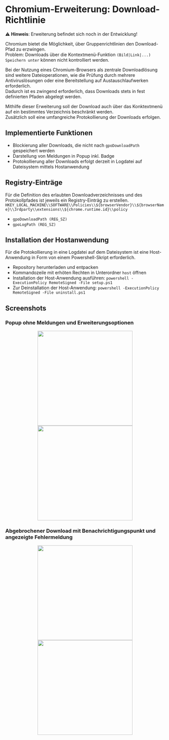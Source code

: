 # Chromium-Erweiterung: Download-Richtlinie

:warning: **Hinweis**: Erweiterung befindet sich noch in der Entwicklung!

Chromium bietet die Möglichkeit, über Gruppenrichtlinien den Download-Pfad zu erzwingen.<br>Problem: Downloads über die Kontextmenü-Funktion `(Bild|Link|...) Speichern unter` können nicht kontrolliert werden.

Bei der Nutzung eines Chromium-Browsers als zentrale Downloadlösung sind weitere Dateioperationen, wie die Prüfung durch mehrere Antiviruslösungen oder eine Bereitstellung auf Austauschlaufwerken erforderlich.<br>Dadurch ist es zwingend erforderlich, dass Downloads stets in fest definierten Pfaden abgelegt werden.

Mithilfe dieser Erweiterung soll der Download auch über das Konktextmenü auf ein bestimmtes Verzeichnis beschränkt werden.<br>Zusätzlich soll eine umfangreiche Protokollierung der Downloads erfolgen.

## Implementierte Funktionen
 - Blockierung aller Downloads, die nicht nach `gpoDownloadPath` gespeichert werden
 - Darstellung von Meldungen in Popup inkl. Badge
 - Protokollierung aller Downloads erfolgt derzeit in Logdatei auf Dateisystem mittels Hostanwendung

## Registry-Einträge
Für die Definition des erlaubten Downloadverzeichnisses und des Protokollpfades ist jeweils ein Registry-Einträg zu erstellen.<br>
`HKEY_LOCAL_MACHINE\\SOFTWARE\\Policies\\${browserVendor}\\${browserName}\\3rdparty\\extensions\\${chrome.runtime.id}\\policy`
 - `gpoDownloadPath (REG_SZ)`
 - `gpoLogPath (REG_SZ)`
 
## Installation der Hostanwendung
Für die Protokollierung in eine Logdatei auf dem Dateisystem ist eine Host-Anwendung in Form von einem Powershell-Skript erforderlich.
- Repository herunterladen und entpacken
- Kommandozeile mit erhöten Rechten in Unterordner `host` öffnen
- Installation der Host-Anwendung ausführen: `powershell -ExecutionPolicy RemoteSigned -File setup.ps1`
- Zur Deinstallation der Host-Anwendung: `powershell -ExecutionPolicy RemoteSigned -File uninstall.ps1`

## Screenshots
### Popup ohne Meldungen und Erweiterungsoptionen
<p align="center">
 <img src="https://github.com/KNGP14/chromium-download-policy/blob/master/media/prev_no-messages.png" height="300px">
 <img src="https://github.com/KNGP14/chromium-download-policy/blob/master/media/prev_options-page.png" height="300px">
</p>

### Abgebrochener Download mit Benachrichtigungspunkt und angezeigte Fehlermeldung
<p align="center">
 <img src="https://github.com/KNGP14/chromium-download-policy/blob/master/media/prev_cancled-download-and-badge.png" height="300px">
 <img src="https://github.com/KNGP14/chromium-download-policy/blob/master/media/prev_cancled-download-message.png" height="300px">
</p>
